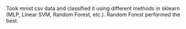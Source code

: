 Took mnist csv data and classified it using different methods in sklearn (MLP, Linear SVM, Random Forest, etc.). Random Forest performed the best.
